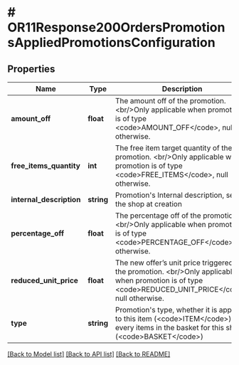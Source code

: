 # # OR11Response200OrdersPromotionsAppliedPromotionsConfiguration

## Properties

Name | Type | Description | Notes
------------ | ------------- | ------------- | -------------
**amount_off** | **float** | The amount off of the promotion. &lt;br/&gt;Only applicable when promotion is of type &lt;code&gt;AMOUNT_OFF&lt;/code&gt;, null otherwise. | [optional]
**free_items_quantity** | **int** | The free item target quantity of the promotion. &lt;br/&gt;Only applicable when promotion is of type &lt;code&gt;FREE_ITEMS&lt;/code&gt;, null otherwise. | [optional]
**internal_description** | **string** | Promotion&#39;s Internal description, set by the shop at creation | [optional]
**percentage_off** | **float** | The percentage off of the promotion. &lt;br/&gt;Only applicable when promotion is of type &lt;code&gt;PERCENTAGE_OFF&lt;/code&gt;, null otherwise. | [optional]
**reduced_unit_price** | **float** | The new offer’s unit price triggered by the promotion. &lt;br/&gt;Only applicable when promotion is of type &lt;code&gt;REDUCED_UNIT_PRICE&lt;/code&gt;, null otherwise. | [optional]
**type** | **string** | Promotion&#39;s type, whether it is applied to this item (&lt;code&gt;ITEM&lt;/code&gt;), or every items in the basket for this shop (&lt;code&gt;BASKET&lt;/code&gt;) | [optional]

[[Back to Model list]](../../README.md#models) [[Back to API list]](../../README.md#endpoints) [[Back to README]](../../README.md)
